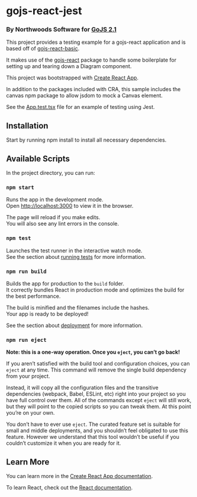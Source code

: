 # gojs-react-jest

### By Northwoods Software for [GoJS 2.1](https://gojs.net)

This project provides a testing example for a gojs-react application and is based off of [gojs-react-basic](https://github.com/NorthwoodsSoftware/gojs-react-basic).

It makes use of the [gojs-react](https://github.com/NorthwoodsSoftware/gojs-react) package to handle some boilerplate for setting up and tearing down a Diagram component.

This project was bootstrapped with [Create React App](https://github.com/facebook/create-react-app).

In addition to the packages included with CRA, this sample includes the canvas npm package to allow jsdom to mock a Canvas element.

See the [App.test.tsx](./src/App.test.tsx) file for an example of testing using Jest.

## Installation

Start by running npm install to install all necessary dependencies.

## Available Scripts

In the project directory, you can run:

### `npm start`

Runs the app in the development mode.\
Open [http://localhost:3000](http://localhost:3000) to view it in the browser.

The page will reload if you make edits.\
You will also see any lint errors in the console.

### `npm test`

Launches the test runner in the interactive watch mode.\
See the section about [running tests](https://facebook.github.io/create-react-app/docs/running-tests) for more information.

### `npm run build`

Builds the app for production to the `build` folder.\
It correctly bundles React in production mode and optimizes the build for the best performance.

The build is minified and the filenames include the hashes.\
Your app is ready to be deployed!

See the section about [deployment](https://facebook.github.io/create-react-app/docs/deployment) for more information.

### `npm run eject`

**Note: this is a one-way operation. Once you `eject`, you can’t go back!**

If you aren’t satisfied with the build tool and configuration choices, you can `eject` at any time. This command will remove the single build dependency from your project.

Instead, it will copy all the configuration files and the transitive dependencies (webpack, Babel, ESLint, etc) right into your project so you have full control over them. All of the commands except `eject` will still work, but they will point to the copied scripts so you can tweak them. At this point you’re on your own.

You don’t have to ever use `eject`. The curated feature set is suitable for small and middle deployments, and you shouldn’t feel obligated to use this feature. However we understand that this tool wouldn’t be useful if you couldn’t customize it when you are ready for it.

## Learn More

You can learn more in the [Create React App documentation](https://facebook.github.io/create-react-app/docs/getting-started).

To learn React, check out the [React documentation](https://reactjs.org/).
